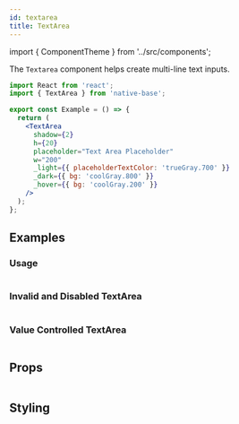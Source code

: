 ```yaml
---
id: textarea
title: TextArea
---
```


import { ComponentTheme } from '../src/components';

The `Textarea` component helps create multi-line text inputs.

```jsx isShowcase
import React from 'react';
import { TextArea } from 'native-base';

export const Example = () => {
  return (
    <TextArea
      shadow={2}
      h={20}
      placeholder="Text Area Placeholder"
      w="200"
      _light={{ placeholderTextColor: 'trueGray.700' }}
      _dark={{ bg: 'coolGray.800' }}
      _hover={{ bg: 'coolGray.200' }}
    />
  );
};
```

## Examples

### Usage

```ComponentSnackPlayer path=components,primitives,TextArea,basic.tsx

```

### Invalid and Disabled TextArea

```ComponentSnackPlayer path=components,primitives,TextArea,invalid.tsx

```

### Value Controlled TextArea

```ComponentSnackPlayer path=components,primitives,TextArea,value.tsx

```

## Props

```ComponentPropTable path=primitives,TextArea,index.tsx

```

## Styling

<ComponentTheme name="textArea"  fileName="textarea" />
